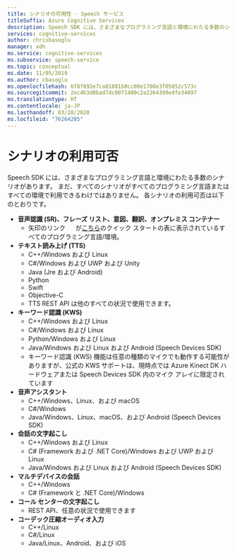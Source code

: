 ```yaml
---
title: シナリオの可用性 - Speech サービス
titleSuffix: Azure Cognitive Services
description: Speech SDK には、さまざまなプログラミング言語と環境にわたる多数のシナリオがあります。 まだ、すべてのシナリオがすべてのプログラミング言語またはすべての環境で利用できるわけではありません。 各シナリオの利用可否は以下のとおりです。
services: cognitive-services
author: chrisbasoglu
manager: xdh
ms.service: cognitive-services
ms.subservice: speech-service
ms.topic: conceptual
ms.date: 11/05/2019
ms.author: cbasoglu
ms.openlocfilehash: 6f8f892e7ca81881b0cc00e1708e3f05052c573c
ms.sourcegitcommit: 2ec4b3d0bad7dc0071400c2a2264399e4fe34897
ms.translationtype: HT
ms.contentlocale: ja-JP
ms.lasthandoff: 03/28/2020
ms.locfileid: "76264205"
---
```

# <a name="scenario-availability"></a>シナリオの利用可否

Speech SDK には、さまざまなプログラミング言語と環境にわたる多数のシナリオがあります。 まだ、すべてのシナリオがすべてのプログラミング言語またはすべての環境で利用できるわけではありません。 各シナリオの利用可否は以下のとおりです。

- **音声認識 (SR)、フレーズ リスト、意図、翻訳、オンプレミス コンテナー**
  - 矢印のリンク <img src="media/index/link.jpg" height="15" width="15"></img> が[こちら](https://aka.ms/csspeech)のクイック スタートの表に表示されているすべてのプログラミング言語/環境。
- **テキスト読み上げ (TTS)**
  - C++/Windows および Linux
  - C#/Windows および UWP および Unity
  - Java (Jre および Android)
  - Python
  - Swift
  - Objective-C
  - TTS REST API は他のすべての状況で使用できます。
- **キーワード認識 (KWS)**
  - C++/Windows および Linux
  - C#/Windows および Linux
  - Python/Windows および Linux
  - Java/Windows および Linux および Android (Speech Devices SDK)
  - キーワード認識 (KWS) 機能は任意の種類のマイクでも動作する可能性がありますが、公式の KWS サポートは、現時点では Azure Kinect DK ハードウェアまたは Speech Devices SDK 内のマイク アレイに限定されています
- **音声アシスタント**
  - C++/Windows、Linux、および macOS
  - C#/Windows
  - Java/Windows、Linux、macOS、および Android (Speech Devices SDK)
- **会話の文字起こし**
  - C++/Windows および Linux
  - C# (Framework および .NET Core)/Windows および UWP および Linux
  - Java/Windows および Linux および Android (Speech Devices SDK)
- **マルチデバイスの会話**
  - C++/Windows
  - C# (Framework と .NET Core)/Windows
- **コール センターの文字起こし**
  - REST API、任意の状況で使用できます
- **コーデック圧縮オーディオ入力**
  - C++/Linux
  - C#/Linux
  - Java/Linux、Android、および iOS
